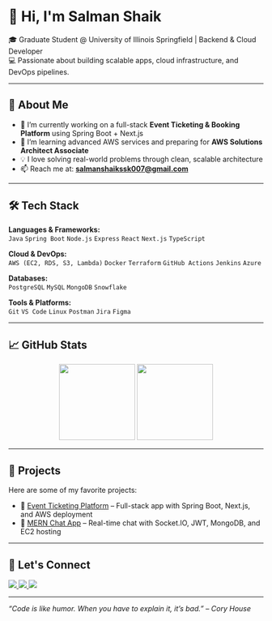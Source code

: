 # 👋 Hi, I'm Salman Shaik

🎓 Graduate Student @ University of Illinois Springfield | Backend & Cloud Developer  
💻 Passionate about building scalable apps, cloud infrastructure, and DevOps pipelines.

---

## 🧠 About Me
- 🔭 I’m currently working on a full-stack **Event Ticketing & Booking Platform** using Spring Boot + Next.js
- 🌱 I’m learning advanced AWS services and preparing for **AWS Solutions Architect Associate**
- 💡 I love solving real-world problems through clean, scalable architecture
- 📫 Reach me at: **salmanshaikssk007@gmail.com**

---

## 🛠️ Tech Stack
**Languages & Frameworks:**  
`Java` `Spring Boot` `Node.js` `Express` `React` `Next.js` `TypeScript`

**Cloud & DevOps:**  
`AWS (EC2, RDS, S3, Lambda)` `Docker` `Terraform` `GitHub Actions` `Jenkins` `Azure`

**Databases:**  
`PostgreSQL` `MySQL` `MongoDB` `Snowflake`

**Tools & Platforms:**  
`Git` `VS Code` `Linux` `Postman` `Jira` `Figma`

---

## 📈 GitHub Stats
<p align="center">
  <img src="https://github-readme-stats.vercel.app/api?username=salmanshaikssk007&show_icons=true&theme=radical" height="150"/>
  <img src="https://github-readme-stats.vercel.app/api/top-langs/?username=salmanshaikssk007&layout=compact&theme=radical" height="150"/>
</p>

---

## 🚀 Projects
Here are some of my favorite projects:

- 🔹 [Event Ticketing Platform](https://github.com/salmanshaikssk007/bookingtickets-backend) – Full-stack app with Spring Boot, Next.js, and AWS deployment
- 🔹 [MERN Chat App](https://github.com/salmanshaikssk007/MERN-chat-app/tree/infra) – Real-time chat with Socket.IO, JWT, MongoDB, and EC2 hosting

---

## 💬 Let's Connect
<a href="https://www.linkedin.com/in/salman-shaik-108b30217/">
  <img src="https://img.shields.io/badge/LinkedIn-blue?style=for-the-badge&logo=linkedin" />
</a>
<a href="mailto:salmanshaikssk007@gmail.com">
  <img src="https://img.shields.io/badge/Gmail-red?style=for-the-badge&logo=gmail&logoColor=white" />
</a>
<a href="https://github.com/salmanshaikssk007">
  <img src="https://img.shields.io/badge/GitHub-black?style=for-the-badge&logo=github" />
</a>

---

_“Code is like humor. When you have to explain it, it’s bad.” – Cory House_
